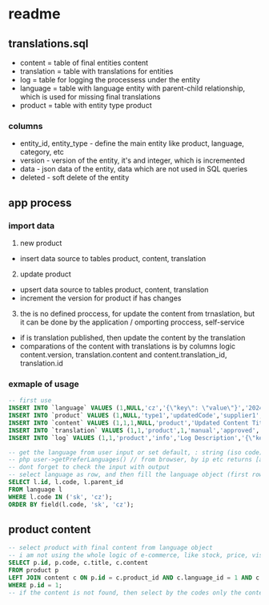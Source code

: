 # readme

## translations.sql

- content = table of final entities content
- translation = table with translations for entities
- log = table for logging the processess under the entity
- language = table with language entity with parent-child relationship, which is used for missing final translations
- product = table with entity type product

### columns

- entity_id, entity_type - define the main entity like product, language, category, etc
- version - version of the entity, it's and integer, which is incremented
- data - json data of the entity, data which are not used in SQL queries
- deleted - soft delete of the entity

## app process

### import data

1. new product
- insert data source to tables product, content, translation

2. update product
- upsert data source to tables product, content, translation
- increment the version for product if has changes

3. the is no defined proccess, for update the content from trnaslation, but it can be done by the application / omporting proccess, self-service
- if is translation published, then update the content by the translation
- comparations of the content with translations is by columns logic content.version, translation.content and content.translation_id, translation.id

### exmaple of usage

``` sql
-- first use
INSERT INTO `language` VALUES (1,NULL,'cz','{\"key\": \"value\"}','2024-02-02 18:20:00','2024-02-02 18:50:00',0);
INSERT INTO `product` VALUES (1,NULL,'type1','updatedCode','supplier1','manufacturer1','international1','5','{\"key\": \"value\"}','2024-02-02 18:35:00','2024-02-02 19:00:00',0);
INSERT INTO `content` VALUES (1,1,1,NULL,'product','Updated Content Title','Content Description','Updated Content Text','{\"key\": \"value\"}',2,'2024-02-02 18:10:00','2024-02-02 18:40:00');
INSERT INTO `translation` VALUES (1,1,'product',1,'manual','approved','Updated Title','Description','Text content',2,'2024-02-02 18:00:00','2024-02-02 18:30:00');
INSERT INTO `log` VALUES (1,1,'product','info','Log Description','{\"key\": \"value\"}','2024-02-02 18:25:00');
```

``` sql
-- get the language from user input or set default, : string (iso code), use the parent as sibling of main model
-- php user->getPreferLanguages() // from browser, by ip etc returns [array of language codes]
-- dont forget to check the input with output
-- select language as row, and then fill the language object (first row lang is the main language)
SELECT l.id, l.code, l.parent_id
FROM language l
WHERE l.code IN ('sk', 'cz');
ORDER BY field(l.code, 'sk', 'cz');
```

## product content

``` sql
-- select product with final content from language object
-- i am not using the whole logic of e-commerce, like stock, price, visibility etc
SELECT p.id, p.code, c.title, c.content
FROM product p
LEFT JOIN content c ON p.id = c.product_id AND c.language_id = 1 AND c.entity_type = 'product'
WHERE p.id = 1;
-- if the content is not found, then select by the codes only the content for product and then fill the content object by the application
```
